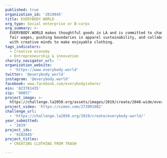 ```yaml
---
published: true
organization_id: '2019045'
title: EVERYBODY.WORLD
org_type: Social enterprise or B-corps
org_summary: >-
  EVERYBODY.WORLD makes thoughtful goods in LA and is committed to championing
  fair wages, pushing boundaries in apparel sustainability, and collaborating
  with creative minds to make enjoyable clothing.
tags_indicators:
  - Creative economy
  - Entrepreneurship & innovation
charity_navigator_url: ''
organization_website:
  - 'https://www.everybody.world'
twitter: '@everybody_world'
instagram: '@everybody.world'
facebook: www.facebook.com/everybodyishere/
ein: '823781435'
zip: '90057'
project_image: >-
  https://challenge.la2050.org/assets/images/2019/create/2048-wide/everybody-world.jpg
project_video: 'https://vimeo.com/273991082'
challenge_url:
  - 'https://challenge.la2050.org/2019/create/everybody-world/'
year_submitted:
  - '2019'
project_ids:
  - '9102045'
project_titles:
  - CREATING CLOTHING FROM TRASH

---
```

